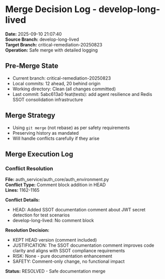 # Merge Decision Log - develop-long-lived
**Date:** 2025-09-10 21:07:40  
**Source Branch:** develop-long-lived  
**Target Branch:** critical-remediation-20250823  
**Operation:** Safe merge with detailed logging  

## Pre-Merge State
- Current branch: critical-remediation-20250823
- Local commits: 12 ahead, 20 behind origin
- Working directory: Clean (all changes committed)
- Last commit: 5abc613a0 feat(tests): add agent resilience and Redis SSOT consolidation infrastructure

## Merge Strategy
- Using `git merge` (not rebase) as per safety requirements
- Preserving history as mandated
- Will handle conflicts carefully if they arise

## Merge Execution Log

### Conflict Resolution
**File:** auth_service/auth_core/auth_environment.py  
**Conflict Type:** Comment block addition in HEAD  
**Lines:** 1162-1165  

**Conflict Details:**
- HEAD: Added SSOT documentation comment about JWT secret detection for test scenarios
- develop-long-lived: No comment block

**Resolution Decision:**
- KEPT HEAD version (comment included)
- JUSTIFICATION: The SSOT documentation comment improves code clarity and aligns with SSOT compliance requirements
- RISK: None - pure documentation enhancement
- SAFETY: Comment-only change, no functional impact

**Status:** RESOLVED - Safe documentation merge
